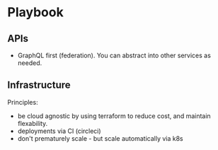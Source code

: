 # Playbook

## APIs

- GraphQL first (federation).  You can abstract into other services as needed.

## Infrastructure

Principles:
- be cloud agnostic by using terraform to reduce cost, and maintain flexability.
- deployments via CI (circleci)
- don't prematurely scale - but scale automatically via k8s
